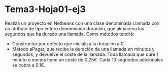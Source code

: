 # Tema3-Hoja01-ej3

Realiza un proyecto en Netbeans con una clase denominada Llamada con un atributo de tipo entero denominado duración, que almacena los segundos que ha durado una llamada. Como métodos tendrá:
+ Constructor por defecto que inicializa la duración a 0.
+ Método aPagar, que recibe la duración de una llamada en minutos y segundos, y devuelve el coste de la llamada. Toda llamada que dure 1 minuto o menos tiene un coste de 0.25€. Cada 10 segundos adicionales se cobra a 0.1€.